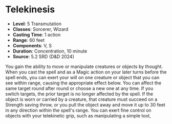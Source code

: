 # Telekinesis

- **Level**: 5 Transmutation
- **Classes**: Sorcerer, Wizard
- **Casting Time**: 1 action
- **Range**: 60 feet
- **Components**: V, S
- **Duration**: Concentration, 10 minute
- **Source**: 5.2 SRD (D&D 2024)

You gain the ability to move or manipulate creatures or objects by thought. When you cast the spell and as a Magic action on your later turns before the spell ends, you can exert your will on one creature or object that you can see within range, causing the appropriate effect below. You can affect the same target round after round or choose a new one at any time. If you switch targets, the prior target is no longer affected by the spell. If the object is worn or carried by a creature, that creature must succeed on a Strength saving throw, or you pull the object away and move it up to 30 feet in any direction within the spell's range. You can exert fine control on objects with your telekinetic grip, such as manipulating a simple tool,

